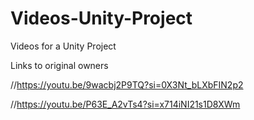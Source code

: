 # Videos-Unity-Project
Videos for a Unity Project

Links to original owners

//https://youtu.be/9wacbj2P9TQ?si=0X3Nt_bLXbFIN2p2

//https://youtu.be/P63E_A2vTs4?si=x714iNI21s1D8XWm

